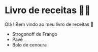 # Livro de receitas :woman_cook:

Olá ! Bem vindo ao meu livro de receitas :handshake:

- Strogonoff de Frango 
- Pavê
- Bolo de cenoura



